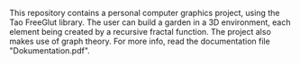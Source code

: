 This repository contains a personal computer graphics project, using the Tao FreeGlut library. The user can build a garden in a 3D environment, each element being created by a recursive fractal function. The project also makes use of graph theory. For more info, read the documentation file "Dokumentation.pdf".
